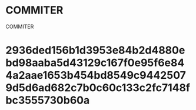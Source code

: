# COMMITER
COMMITER






# 2936ded156b1d3953e84b2d4880ebd98aaba5d43129c167f0e95f6e844a2aae1653b454bd8549c94425079d5d6ad682c7b0c60c133c2fc7148fbc3555730b60a
